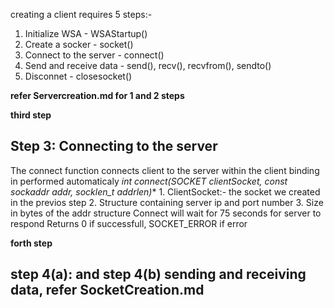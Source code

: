 creating a client requires 5 steps:-
1. Initialize WSA - WSAStartup()
2. Create a socker - socket()
3. Connect to the server - connect()
4. Send and receive data - send(), recv(), recvfrom(), sendto()
5. Disconnet - closesocket()

**refer Servercreation.md for 1 and 2 steps**

**third step**
## Step 3: Connecting to the server 
The connect function connects client to the server
within the client binding in performed automaticaly
    **int connect(SOCKET clientSocket, const sockaddr* addr, socklen_t addrlen)**
    1. ClientSocket:- the socket we created in the previos step
    2. Structure containing server ip and port number
    3. Size in bytes of the addr structure
    Connect will wait for 75 seconds for server to respond
    Returns 0 if successfull, SOCKET_ERROR if error

**forth step**
## step 4(a): and step 4(b) sending and receiving data, refer SocketCreation.md

